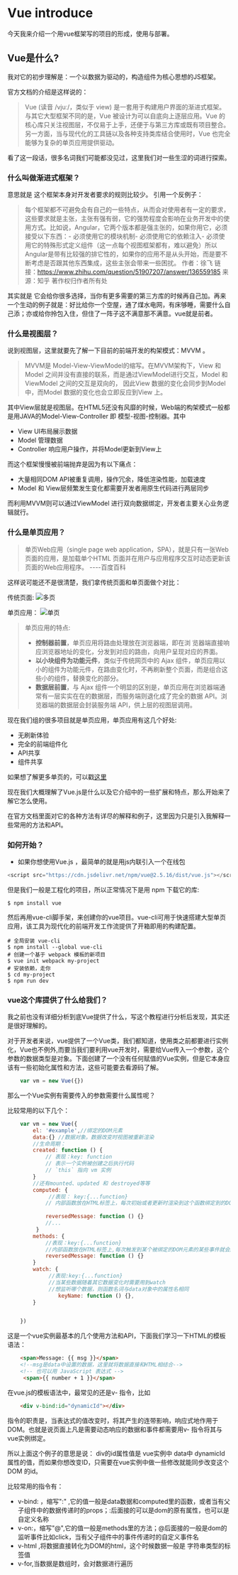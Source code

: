 # Vue introduce

今天我来介绍一个用vue框架写的项目的形成，使用与部署。

## Vue是什么? 

我对它的初步理解是：一个以数据为驱动的，构造组件为核心思想的JS框架。

官方文档的介绍是这样说的：

> Vue (读音 /vjuː/，类似于 view) 是一套用于构建用户界面的渐进式框架。与其它大型框架不同的是，Vue 被设计为可以自底向上逐层应用。Vue 的核心库只关注视图层，不仅易于上手，还便于与第三方库或既有项目整合。另一方面，当与现代化的工具链以及各种支持类库结合使用时，Vue 也完全能够为复杂的单页应用提供驱动。

看了这一段话，很多名词我们可能都没见过，这里我们对一些生涩的词进行探索。

### 什么叫做渐进式框架？

意思就是 这个框架本身对开发者要求的规则比较少。
引用一个反例子：
> 每个框架都不可避免会有自己的一些特点，从而会对使用者有一定的要求，这些要求就是主张，主张有强有弱，它的强势程度会影响在业务开发中的使用方式。比如说，Angular，它两个版本都是强主张的，如果你用它，必须接受以下东西：- 必须使用它的模块机制- 必须使用它的依赖注入- 必须使用它的特殊形式定义组件（这一点每个视图框架都有，难以避免）所以Angular是带有比较强的排它性的，如果你的应用不是从头开始，而是要不断考虑是否跟其他东西集成，这些主张会带来一些困扰。  作者：徐飞
链接：https://www.zhihu.com/question/51907207/answer/136559185
来源：知乎 著作权归作者所有处

其实就是 它会给你很多选择，当你有更多需要的第三方库的时候再自己加。再来一个生动的例子就是：好比给你一个空屋，通了煤水电网，有床够睡，需要什么自己添；亦或给你拎包入住，但住了一阵子这不满意那不满意。vue就是前者。



### 什么是视图层？

说到视图层，这里就要先了解一下目前的前端开发的构架模式：MVVM 。

> MVVM是 Model-View-ViewModel的缩写。在MVVM架构下，View 和 Model 之间并没有直接的联系，而是通过ViewModel进行交互，Model 和 ViewModel 之间的交互是双向的， 因此View 数据的变化会同步到Model中，而Model 数据的变化也会立即反应到View 上。

其中View层就是视图层。在HTML5还没有风靡的时候，Web端的构架模式一般都是用JAVA的Model-View-Controller 即 模型-视图-控制器。其中
- View UI布局展示数据
- Model 管理数据
- Controller 响应用户操作，并将Model更新到View上

而这个框架慢慢被前端抛弃是因为有以下痛点：

- 大量相同DOM API被重复调用，操作冗余，降低渲染性能，加载速度
- Model 和 View层频繁发生变化都需要开发者用原生代码进行两层同步

而利用MVVM则可以通过ViewModel 进行双向数据绑定，开发者主要关心业务逻辑就行。

### 什么是单页应用？

> 单页Web应用（single page web application，SPA），就是只有一张Web页面的应用，是加载单个HTML 页面并在用户与应用程序交互时动态更新该页面的Web应用程序。 ----百度百科

这样说可能还不是很清楚，我们拿传统页面和单页面做个对比：

传统页面:
![多页](https://wx3.sinaimg.cn/large/006P0MECly1fply93z3e6j30il0a074m.jpg)

单页应用：
 ![单页](https://wx2.sinaimg.cn/large/006P0MECly1fply93hicqj30jh05x74f.jpg)   


>单页应用的特点: 
>- **控制器前置**，单页应用将路由处理放在浏览器端，即在浏 览器端直接响应浏览器地址的变化，分发到对应的路由，向用户呈现对应的界面。
>- **以小块组件为功能元件**，类似于传统网页中的 Ajax 组件，单页应用以小的组件为功能元件，在路由变化时，不再刷新整个页面，而是组合这些小的组件，替换变化的部分。
>- **数据层前置**，与 Ajax 组件一个明显的区别是，单页应用在浏览器端通常有一层实实在在的数据层，而服务端则退化成了完全的数据 API。浏览器端的数据层会封装服务端 API，供上层的视图层调用。

现在我们组的很多项目就是单页应用，单页应用有这几个好处:
 
 - 无刷新体验
 - 完全的前端组件化
 - API共享
 - 组件共享

 如果想了解更多单页的，可以戳[这里](http://tinyambition.com/Single-Page-App-Break/%E7%AC%AC01%E7%AB%A0%20%E4%BD%95%E4%B8%BA%E5%8D%95%E9%A1%B5%E5%BA%94%E7%94%A8.html)


现在我们大概理解了Vue.js是什么以及它介绍中的一些扩展和特点，那么开始来了解它怎么使用。

在官方文档里面对它的各种方法有详尽的解释和例子，这里因为只是引入我解释一些常用的方法和API。

### 如何开始？
 - 如果你想使用Vue.js ，最简单的就是用js内联引入一个在线包
```js
<script src="https://cdn.jsdelivr.net/npm/vue@2.5.16/dist/vue.js"></script>

```
但是我们一般是工程化的项目，所以正常情况下是用 npm 下载它的库:

```
$ npm install vue
```
然后再用vue-cli脚手架，来创建你的vue项目。vue-cli可用于快速搭建大型单页应用，该工具为现代化的前端开发工作流提供了开箱即用的构建配置。
```node
# 全局安装 vue-cli
$ npm install --global vue-cli
# 创建一个基于 webpack 模板的新项目
$ vue init webpack my-project
# 安装依赖，走你
$ cd my-project
$ npm run dev
```

### vue这个库提供了什么给我们？

我之前也没有详细分析到底Vue提供了什么，写这个教程进行分析后发现，其实还是很好理解的。

对于开发者来说，vue提供了一个Vue类，我们都知道，使用类之前都要进行实例化，Vue也不例外,而要当我们要利用vue开发时，需要给Vue传入一个参数，这个参数的数据类型是对象。下面创建了一个没有任何赋值的Vue实例，但是它本身应该有一些初始化属性和方法，这些可能要去看源码了解。
```js
    var vm = new Vue({})
```

那么一个Vue实例有需要传入的参数需要什么属性呢？

比较常用的以下几个：

```js
    var vm = new Vue({
        el: '#example',//绑定的DOM元素
        data:{} //数据对象。数据改变时视图被重新渲染
        //生命周期：
        created: function () {
            // 表现：key: function
            // 表示一个实例被创建之后执行代码
            // `this` 指向 vm 实例
        }
        //还有mounted、updated 和 destroyed等等
        computed: {
             //表现： key:{...function}
            // 内部函数放在HTML标签上，每次初始或者更新时渲染到这个函数绑定到的DOM元素就会触发对应方法
           
            reversedMessage: function () {}
            //...
         }
        methods: {
            //表现：key:{...function}
            //内部函数放在HTML标签上,每次触发到某个被绑定的DOM元素的某些事件就会触发对应方法
            reversedMessage: function () {}
        }
        watch: {
             //表现:key:{...function}
             //当某些数据随着其它数据变化时需要用到watch
             //想监听哪个数据，则函数名词与data对象中的属性名相同
                keyName: function () {},
        }


    })

```

这是一个vue实例最基本的几个使用方法和API，下面我们学习一下HTML的模板语法：

```html
    <span>Message: {{ msg }}</span> 
    <!--msg是data中设置的数据，这里就将数据直接和HTML相结合-->
    <!-- 也可以用 JavaScript 表达式 -->
     <span>{{ number + 1 }}</span>

```

在vue.js的模板语法中，最常见的还是v- 指令，比如
```html
    <div v-bind:id="dynamicId"></div>
```
指令的职责是，当表达式的值改变时，将其产生的连带影响，响应式地作用于 DOM。也就是说页面上凡是需要动态响应的数据和事件都需要用v- 指令将其与vue实例绑定。

所以上面这个例子的意思是说： div的id属性值是 vue实例中 data中 dynamicId属性的值，而如果你想改变ID，只需要在vue实例中做一些修改就能同步改变这个DOM 的id。

比较常用的指令有：
-  v-bind: ，缩写":" ,它的值一般是data数据和computed里的函数，或者当有父子组件中的数据传递时的props；:后面接的可以是dom的原有属性，也可以是自定义名称
-  v-on:，缩写"@",它的值一般是methods里的方法；@后面接的一般是dom的监听事件比如click，当有父子组件中的事件传递时的自定义事件名
- v-html ,将数据直接转化为DOM的html，这个时候数据一般是 字符串类型的标签值
- v-for,当数据是数组时，会对数据进行遍历









